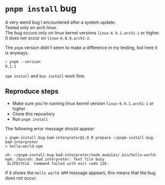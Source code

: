 # `pnpm install` bug

A very weird bug I encountered after a system update.  
Tested only on arch linux.  
The bug occurs only on linux kernel versions `linux-6.9.1.arch1-1` or higher.
It does not occur on `linux-6.8.9.arch1-2`.  

The `pnpm` version didn't seem to make a difference in my testing, but here it is anyways.  
```bash
> pnpm --version
9.1.1
```

`npm install` and `bun install` work fine.  

## Reproduce steps

- Make sure you're running linux kernel version `linux-6.9.1.arch1-1` or higher
- Clone this repository
- Run `pnpm install`

The following error message should appear:

```
> pnpm-install-bug-bad-interpreter@1.0.0 prepare ~/pnpm-install-bug-bad-interpreter
> hello-world-npm

sh: ~/pnpm-install-bug-bad-interpreter/node_modules/.bin/hello-world-npm: /bin/sh: bad interpreter: Text file busy
 ELIFECYCLE  Command failed with exit code 126.
```

If it shows the `Hello world NPM` message appears, this means that the bug does not occur.  
